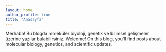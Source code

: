 ```yaml
---
layout: home
author_profile: true
title: "Anasayfa"
---
```


Merhaba! Bu blogda moleküler biyoloji, genetik ve bilimsel gelişmeler üzerine yazılar bulabilirsiniz.
Welcome! On this blog, you’ll find posts about molecular biology, genetics, and scientific updates.
